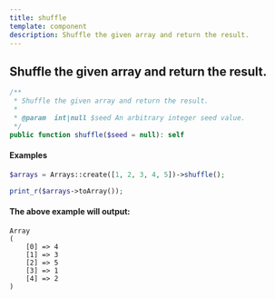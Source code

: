 ```yaml
---
title: shuffle
template: component
description: Shuffle the given array and return the result.
---
```


<h2 class="font-normal text-lg">
Shuffle the given array and return the result.
</h2>

```php
/**
 * Shuffle the given array and return the result.
 *
 * @param  int|null $seed An arbitrary integer seed value.
 */
public function shuffle($seed = null): self
```

#### Examples

```php
$arrays = Arrays::create([1, 2, 3, 4, 5])->shuffle();

print_r($arrays->toArray());
```

#### The above example will output:

```text
Array
(
    [0] => 4
    [1] => 3
    [2] => 5
    [3] => 1
    [4] => 2
)
```

